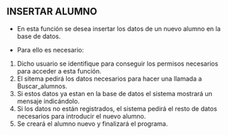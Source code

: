 **INSERTAR ALUMNO**
---

* En esta función se desea insertar los datos de un nuevo alumno en la base de datos.

* Para ello es necesario:

1. Dicho usuario se identifique para conseguir los permisos necesarios para acceder a esta función.
2. El sitema pedirá los datos necesarios para hacer una llamada a Buscar_alumnos.
3. Si estos datos ya estan en la base de datos el sistema mostrará un mensaje indicándolo.
4. Si los datos no están registrados, el sistema pedirá el resto de datos necesarios para introducir el nuevo alumno.
5. Se creará el alumno nuevo y finalizará el programa.
